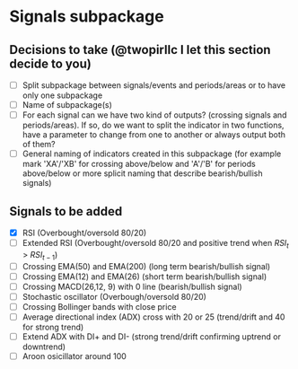 # Signals subpackage

## Decisions to take (@twopirllc I let this section decide to you)

- [ ] Split subpackage between signals/events and periods/areas or to have only one subpackage
- [ ] Name of subpackage(s)
- [ ] For each signal can we have two kind of outputs? (crossing signals and periods/areas). If so, do we want to split the indicator in two functions, have a parameter to change from one to another or always output both of them?
- [ ] General naming of indicators created in this subpackage (for example mark 'XA'/'XB' for crossing above/below and 'A'/'B' for periods above/below or more splicit naming that describe bearish/bullish signals)

## Signals to be added

- [x] RSI (Overbought/oversold 80/20)
- [ ] Extended RSI (Overbought/oversold 80/20 and positive trend when $RSI_t$ > $RSI_{t-1}$)
- [ ] Crossing EMA(50) and EMA(200) (long term bearish/bullish signal)
- [ ] Crossing EMA(12) and EMA(26) (short term bearish/bullish signal)
- [ ] Crossing MACD(26,12, 9) with 0 line (bearish/bullish signal)
- [ ] Stochastic oscillator (Overbough/oversold 80/20)
- [ ] Crossing Bollinger bands with close price
- [ ] Average directional index (ADX) cross with 20 or 25 (trend/drift and 40 for strong trend)
- [ ] Extend ADX with DI+ and DI- (strong trend/drift confirming uptrend or downtrend)
- [ ] Aroon osicillator around 100 
